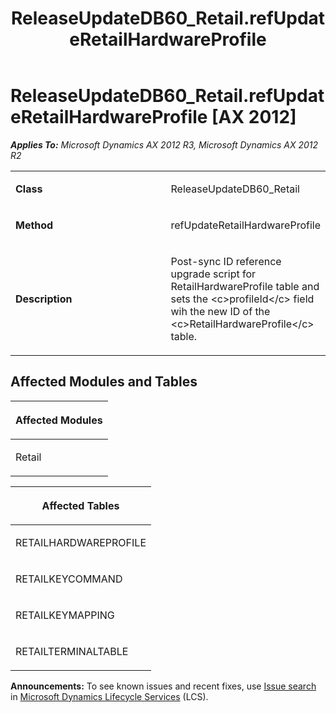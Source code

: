 ﻿---
title: ReleaseUpdateDB60_Retail.refUpdateRetailHardwareProfile
TOCTitle: ReleaseUpdateDB60_Retail.refUpdateRetailHardwareProfile
ms:assetid: 1e799184-e7ee-9d75-f206-4393a8199efe
ms:mtpsurl: https://msdn.microsoft.com/en-us/library/JJ684841(v=AX.60)
ms:contentKeyID: 49707044
ms.date: 05/18/2015
mtps_version: v=AX.60
---

# ReleaseUpdateDB60\_Retail.refUpdateRetailHardwareProfile [AX 2012]


_**Applies To:** Microsoft Dynamics AX 2012 R3, Microsoft Dynamics AX 2012 R2_

<table>
<colgroup>
<col style="width: 50%" />
<col style="width: 50%" />
</colgroup>
<tbody>
<tr class="odd">
<td><p><strong>Class</strong></p></td>
<td><p>ReleaseUpdateDB60_Retail</p></td>
</tr>
<tr class="even">
<td><p><strong>Method</strong></p></td>
<td><p>refUpdateRetailHardwareProfile</p></td>
</tr>
<tr class="odd">
<td><p><strong>Description</strong></p></td>
<td><p>Post-sync ID reference upgrade script for RetailHardwareProfile table and sets the &lt;c&gt;profileId&lt;/c&gt; field wih the new ID of the &lt;c&gt;RetailHardwareProfile&lt;/c&gt; table.</p></td>
</tr>
</tbody>
</table>


## Affected Modules and Tables

<table>
<colgroup>
<col style="width: 100%" />
</colgroup>
<thead>
<tr class="header">
<th><p>Affected Modules</p></th>
</tr>
</thead>
<tbody>
<tr class="odd">
<td><p>Retail</p></td>
</tr>
</tbody>
</table>


<table>
<colgroup>
<col style="width: 100%" />
</colgroup>
<thead>
<tr class="header">
<th><p>Affected Tables</p></th>
</tr>
</thead>
<tbody>
<tr class="odd">
<td><p>RETAILHARDWAREPROFILE</p></td>
</tr>
<tr class="even">
<td><p>RETAILKEYCOMMAND</p></td>
</tr>
<tr class="odd">
<td><p>RETAILKEYMAPPING</p></td>
</tr>
<tr class="even">
<td><p>RETAILTERMINALTABLE</p></td>
</tr>
</tbody>
</table>

  
**Announcements:** To see known issues and recent fixes, use [Issue search](http://go.microsoft.com/fwlink/?linkid=389258) in [Microsoft Dynamics Lifecycle Services](http://go.microsoft.com/fwlink/?linkid=306505) (LCS).

